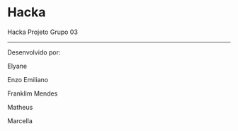 # Hacka
Hacka Projeto Grupo 03

---
Desenvolvido por:

Elyane 

Enzo Emiliano

Franklim Mendes

Matheus 

Marcella

